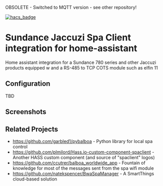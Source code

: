 
OBSOLETE - Switched to MQTT version - see other repository!


[![hacs_badge](https://img.shields.io/badge/HACS-Default-orange.svg)](https://github.com/custom-components/hacs)

# Sundance Jaccuzi Spa Client integration for home-assistant
Home assistant integration for a Sundance 780 series and other Jaccuzi products equipped w and a
RS-485 to TCP COTS module such as elfin 11

## Configuration

TBD

## Screenshots


## Related Projects

* https://github.com/garbled1/pybalboa - Python library for local spa control
* https://github.com/plmilord/Hass.io-custom-component-spaclient - Another HASS custom component (and source of "spaclient" logos)
* https://github.com/ccutrer/balboa_worldwide_app - Fountain of knowledge for most of the messages sent from the spa wifi module
* https://github.com/natekspencer/BwaSpaManager - A SmartThings cloud-based solution
